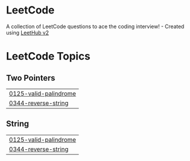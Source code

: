 # LeetCode
A collection of LeetCode questions to ace the coding interview! - Created using [LeetHub v2](https://github.com/arunbhardwaj/LeetHub-2.0)

<!---LeetCode Topics Start-->
# LeetCode Topics
## Two Pointers
|  |
| ------- |
| [0125-valid-palindrome](https://github.com/JOSSEP-ENG/LeetCode/tree/master/0125-valid-palindrome) |
| [0344-reverse-string](https://github.com/JOSSEP-ENG/LeetCode/tree/master/0344-reverse-string) |
## String
|  |
| ------- |
| [0125-valid-palindrome](https://github.com/JOSSEP-ENG/LeetCode/tree/master/0125-valid-palindrome) |
| [0344-reverse-string](https://github.com/JOSSEP-ENG/LeetCode/tree/master/0344-reverse-string) |
<!---LeetCode Topics End-->